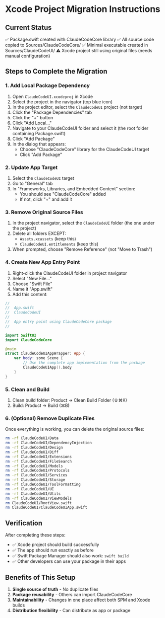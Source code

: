 # Xcode Project Migration Instructions

## Current Status
✅ Package.swift created with ClaudeCodeCore library
✅ All source code copied to Sources/ClaudeCodeCore/
✅ Minimal executable created in Sources/ClaudeCodeUI/
⚠️ Xcode project still using original files (needs manual configuration)

## Steps to Complete the Migration

### 1. Add Local Package Dependency
1. Open `ClaudeCodeUI.xcodeproj` in Xcode
2. Select the project in the navigator (top blue icon)
3. In the project editor, select the `ClaudeCodeUI` project (not target)
4. Click the "Package Dependencies" tab
5. Click the "+" button
6. Click "Add Local..."
7. Navigate to your ClaudeCodeUI folder and select it (the root folder containing Package.swift)
8. Click "Add Package"
9. In the dialog that appears:
   - Choose "ClaudeCodeCore" library for the ClaudeCodeUI target
   - Click "Add Package"

### 2. Update App Target
1. Select the `ClaudeCodeUI` target
2. Go to "General" tab
3. In "Frameworks, Libraries, and Embedded Content" section:
   - You should see "ClaudeCodeCore" added
   - If not, click "+" and add it

### 3. Remove Original Source Files
1. In the project navigator, select the `ClaudeCodeUI` folder (the one under the project)
2. Delete all folders EXCEPT:
   - `Assets.xcassets` (keep this)
   - `ClaudeCodeUI.entitlements` (keep this)
3. When prompted, choose "Remove Reference" (not "Move to Trash")

### 4. Create New App Entry Point
1. Right-click the ClaudeCodeUI folder in project navigator
2. Select "New File..."
3. Choose "Swift File"
4. Name it "App.swift"
5. Add this content:

```swift
//
//  App.swift
//  ClaudeCodeUI
//
//  App entry point using ClaudeCodeCore package
//

import SwiftUI
import ClaudeCodeCore

@main
struct ClaudeCodeUIAppWrapper: App {
    var body: some Scene {
        // Use the complete app implementation from the package
        ClaudeCodeUIApp().body
    }
}
```

### 5. Clean and Build
1. Clean build folder: Product → Clean Build Folder (⇧⌘K)
2. Build: Product → Build (⌘B)

### 6. (Optional) Remove Duplicate Files
Once everything is working, you can delete the original source files:
```bash
rm -rf ClaudeCodeUI/Data
rm -rf ClaudeCodeUI/DependencyInjection
rm -rf ClaudeCodeUI/Design
rm -rf ClaudeCodeUI/Diff
rm -rf ClaudeCodeUI/Extensions
rm -rf ClaudeCodeUI/FileSearch
rm -rf ClaudeCodeUI/Models
rm -rf ClaudeCodeUI/Protocols
rm -rf ClaudeCodeUI/Services
rm -rf ClaudeCodeUI/Storage
rm -rf ClaudeCodeUI/ToolFormatting
rm -rf ClaudeCodeUI/UI
rm -rf ClaudeCodeUI/Utils
rm -rf ClaudeCodeUI/ViewModels
rm ClaudeCodeUI/RootView.swift
rm ClaudeCodeUI/ClaudeCodeUIApp.swift
```

## Verification
After completing these steps:
- ✅ Xcode project should build successfully
- ✅ The app should run exactly as before
- ✅ Swift Package Manager should also work: `swift build`
- ✅ Other developers can use your package in their apps

## Benefits of This Setup
1. **Single source of truth** - No duplicate files
2. **Package reusability** - Others can import ClaudeCodeCore
3. **Maintainability** - Changes in one place affect both SPM and Xcode builds
4. **Distribution flexibility** - Can distribute as app or package
